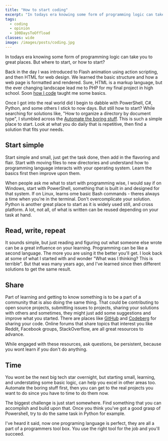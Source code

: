 ```yaml
---
title: "How to start coding"
excerpt: "In todays era knowing some form of programming logic can take you to great places. But where to start, or how to start?"
tags:
  - coding
  - opinion
  - 100DaysToOffload
classes: wide
image: /images/posts/coding.jpg
---
```


In todays era knowing some form of programming logic can take you to great places. But where to start, or how to start?

<!--more-->

Back in the day I was introduced to Flash animation using action scripting, and then HTML for web design. We learned the basic structure and how a web page is formatted and rendered. Sure, HTML is a markup language, but the ever changing landscape lead me to PHP for my final project in high school. Soon [how I code](/blog/how-i-code/) taught me some basics.

Once I got into the real world did I begin to dabble with PowerShell, C#, Python, and some others I stick to now days. But still how to start? While searching for solutions like, "How to organize a directory by document type", I stumbled across the [Automate the boring stuff](https://automatetheboringstuff.com/). This is such a simple place to start. Look at what you do daily that is repetitive, then find a solution that fits your needs.

## Start simple

Start simple and small, just get the task done, then add in the flavoring and flair. Start with moving files to new directories and understand how to programming language interacts with your operating system. Learn the basics first then improve upon them.

When people ask me what to start with programming wise, I would say if on Windows, start with PowerShell, something that is built in and designed for that system. If on Linux, learns ome basic Bash commands - theres always a time when you're in the terminal. Don't overcomplicate your solution. Python is another great place to start as it is widely used still, and cross platform. A lot, not all, of what is written can be reused depending on your task at hand.

## Read, write, repeat

It sounds simple, but just reading and figuring out what someone else wrote can be a great influence on your learning. Programming can be like a second language. The more you are using it the better you'll get. I look back at some of what I started with and wonder "What was I thinking? This is terrible". But that was many years ago, and I've learned since then different solutions to get the same result.

## Share

Part of learning and getting to know something is to be a part of a community that is also doing the same thing. That could be contributing to open source projects, submitting issues to projects, sharing your solutions with others and sometimes, they might just add some suggestions and improve what you started. There are places like [GitHub](https://github.com) and [Codeberg](https://codeberg.org) for sharing your code. Online forums that share topics that interest you like Reddit, Facebook groups, StackOverflow, are all great resources to advance.

While engaged with these resources, ask questions, be persistent, because you wont learn if you don't do anything.

## Time

You wont be the next big tech star overnight, but starting small, learning, and understating some basic logic, can help you excel in other areas too. Automate the boring stuff first, then you can get to the real projects you want to do since you have to time to do them now.

The biggest challenge is just start somewhere. Find something that you can accomplish and build upon that. Once you think you've got a good grasp of Powershell, try to do the same task in Python for example.

I've heard it said, now one programing language is perfect, they are all a part of a programmers tool box. You use the right tool for the job and you'll succeed.
